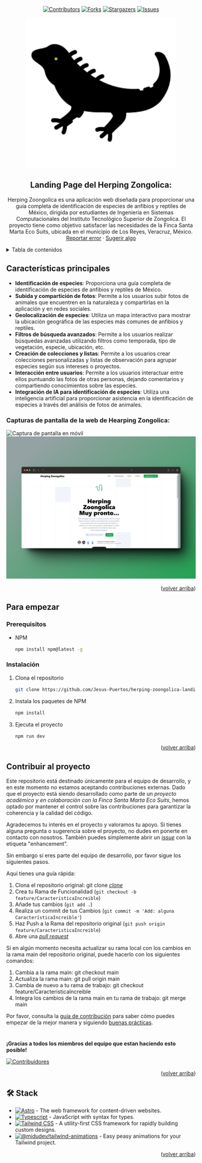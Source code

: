 <a name="readme-top"></a>

<div align="center">

[![Contributors][contributors-shield]][contributors-url]
[![Forks][forks-shield]][forks-url]
[![Stargazers][stars-shield]][stars-url]
[![Issues][issues-shield]][issues-url]

<a href="https://github.com/Jesus-Puertos/herping-zoongolica-landing">
  <img src="./public/favicon.svg" alt="Logo" width="400" />
</a>

## Landing Page del Herping Zongolica:

Herping Zoongolica es una aplicación web diseñada para proporcionar una guía completa de identificación de especies de anfibios y reptiles de México, dirigida por estudiantes de Ingeniería en Sistemas Computacionales del Instituto Tecnológico Superior de Zongolica. El proyecto tiene como objetivo satisfacer las necesidades de la Finca Santa Marta Eco Suits, ubicada en el municipio de Los Reyes, Veracruz, México.\
[Reportar error](https://github.com/Jesus-Puertos/herping-zoongolica-landing/issues) · [Sugerir algo](https://github.com/Jesus-Puertos/herping-zoongolica-landing/issues)

</div>

<details>
<summary>Tabla de contenidos</summary>

1. [Características principales](#características-principales)
2. [Para empezar](#para-empezar)
   - [Prerequisitos](#prerequisitos)
   - [Instalación](#instalación)
3. [Contribuir al proyecto](#contribuir-al-proyecto)

</details>

## Características principales

- **Identificación de especies**: Proporciona una guía completa de identificación de especies de anfibios y reptiles de México.
- **Subida y compartición de fotos**: Permite a los usuarios subir fotos de animales que encuentren en la naturaleza y compartirlas en la aplicación y en redes sociales.
- **Geolocalización de especies**: Utiliza un mapa interactivo para mostrar la ubicación geográfica de las especies más comunes de anfibios y reptiles.
- **Filtros de búsqueda avanzados**: Permite a los usuarios realizar búsquedas avanzadas utilizando filtros como temporada, tipo de vegetación, especie, ubicación, etc.
- **Creación de colecciones y listas**: Permite a los usuarios crear colecciones personalizadas y listas de observación para agrupar especies según sus intereses o proyectos.
- **Interacción entre usuarios**: Permite a los usuarios interactuar entre ellos puntuando las fotos de otras personas, dejando comentarios y compartiendo conocimientos sobre las especies.
- **Integración de IA para identificación de especies**: Utiliza una inteligencia artificial para proporcionar asistencia en la identificación de especies a través del análisis de fotos de animales.

### Capturas de pantalla de la web de Hearping Zongolica:

![Captura de pantalla en móvil](./public/Mobile_README.png)
![Captura de pantalla en ordenador](./public/Desktop_README.png)

<p align="right">(<a href="#readme-top">volver arriba</a>)</p>

## Para empezar

### Prerequisitos

- NPM

  ```sh
  npm install npm@latest -g
  ```

### Instalación

1. Clona el repositorio

   ```sh
   git clone https://github.com/Jesus-Puertos/herping-zoongolica-landing.git
   ```

2. Instala los paquetes de NPM

   ```sh
   npm install
   ```

3. Ejecuta el proyecto

   ```sh
   npm run dev
   ```

<p align="right">(<a href="#readme-top">volver arriba</a>)</p>

## Contribuir al proyecto

Este repositorio está destinado únicamente para el equipo de desarrollo, y en este momento no estamos aceptando contribuciones externas. Dado que el proyecto está siendo desarrollado como parte de un _proyecto académico y en colaboración con la Finca Santa Marta Eco Suits_, hemos optado por mantener el control sobre las contribuciones para garantizar la coherencia y la calidad del código.

Agradecemos tu interés en el proyecto y valoramos tu apoyo. Si tienes alguna pregunta o sugerencia sobre el proyecto, no dudes en ponerte en contacto con nosotros.
También puedes simplemente abrir un [_issue_](https://github.com/Jesus-Puertos/herping-zoongolica-landing/issues) con la etiqueta "enhancement".

Sin embargo si eres parte del equipo de desarrollo, por favor sigue los siguientes pasos.

Aquí tienes una guía rápida:

1. Clona el repositorio original: git clone [_clone_](https://github.com/Jesus-Puertos/herping-zoongolica-landing.git)
2. Crea tu Rama de Funcionalidad (`git checkout -b feature/CaracteristicaIncreible`)
3. Añade tus cambios (`git add .`)
4. Realiza un commit de tus Cambios (`git commit -m 'Add: alguna CaracterísticaIncreible'`)
5. Haz Push a la Rama del repositorio original (`git push origin feature/CaracteristicaIncreible`)
6. Abre una [_pull request_](https://github.com/Jesus-Puertos/herping-zoongolica-landing/pulls)

Si en algún momento necesita actualizar su rama local con los cambios en la rama main del repositorio original, puede hacerlo con los siguientes comandos:

1. Cambia a la rama main: git checkout main
2. Actualiza la rama main: git pull origin main
3. Cambia de nuevo a tu rama de trabajo: git checkout feature/CaracteristicaIncreible
4. Integra los cambios de la rama main en tu rama de trabajo: git merge main

Por favor, consulta la [guía de contribución](https://github.com/Jesus-Puertos/herping-zoongolica-landing/blob/master/CONTRIBUTING.md) para saber cómo puedes empezar de la mejor manera y siguiendo [buenas prácticas](https://github.com/Jesus-Puertos/herping-zoongolica-landing/blob/main/CONTRIBUTING.md#buenas-prácticas-).

#

**¡Gracias a todos los miembros del equipo que estan haciendo esto posible!**

[![Contribuidores](https://contrib.rocks/image?repo=Jesus-Puertos/herping-zoongolica-landing)](https://github.com/Jesus-Puertos/herping-zoongolica-landing/graphs/contributors)

<p align="right">(<a href="#readme-top">volver arriba</a>)</p>

## 🛠️ Stack

- [![Astro][astro-badge]][astro-url] - The web framework for content-driven websites.
- [![Typescript][typescript-badge]][typescript-url] - JavaScript with syntax for types.
- [![Tailwind CSS][tailwind-badge]][tailwind-url] - A utility-first CSS framework for rapidly building custom designs.
- [![@midudev/tailwind-animations][animations-badge]][animations-url] - Easy peasy animations for your Tailwind project.

<p align="right">(<a href="#readme-top">volver arriba</a>)</p>

[astro-url]: https://astro.build/
[typescript-url]: https://www.typescriptlang.org/
[tailwind-url]: https://tailwindcss.com/
[animations-url]: https://tailwindcss-animations.vercel.app/
[astro-badge]: https://img.shields.io/badge/Astro-fff?style=for-the-badge&logo=astro&logoColor=bd303a&color=352563
[typescript-badge]: https://img.shields.io/badge/Typescript-007ACC?style=for-the-badge&logo=typescript&logoColor=white&color=blue
[tailwind-badge]: https://img.shields.io/badge/Tailwind-ffffff?style=for-the-badge&logo=tailwindcss&logoColor=38bdf8
[animations-badge]: https://img.shields.io/badge/@midudev/tailwind-animations-ff69b4?style=for-the-badge&logo=node.js&logoColor=white&color=blue
[contributors-shield]: https://img.shields.io/github/contributors/Jesus-Puertos/herping-zoongolica-landing.svg?style=for-the-badge
[contributors-url]: https://github.com/Jesus-Puertos/herping-zoongolica-landing/graphs/contributors
[forks-shield]: https://img.shields.io/github/forks/Jesus-Puertos/herping-zoongolica-landing.svg?style=for-the-badge
[forks-url]: https://github.com/Jesus-Puertos/herping-zoongolica-landing/network/members
[stars-shield]: https://img.shields.io/github/stars/Jesus-Puertos/herping-zoongolica-landing.svg?style=for-the-badge
[stars-url]: https://github.com/Jesus-Puertos/herping-zoongolica-landing/stargazers
[issues-shield]: https://img.shields.io/github/issues/Jesus-Puertos/herping-zoongolica-landing.svg?style=for-the-badge
[issues-url]: https://github.com/Jesus-Puertos/herping-zoongolica-landing/issues
